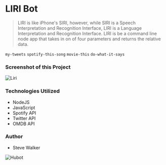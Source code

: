 # LIRI Bot

>LIRI is like iPhone's SIRI, however, while SIRI is a Speech Interpretation and Recognition Interface, LIRI is a Language Interpretation and Recognition Interface. LIRI is be a command line node app that takes in on of four parameters and returns the relative data.

`my-tweets` `spotify-this-song` `movie-this` `do-what-it-says`

<!-- ### Link to Live Site -->

<!-- [Liri Live Site](https://captnwalker.github.io/liri-node-app/ "Liri") -->

### Screenshot of this Project

![Liri](https://raw.github.com/captnwalker/liri_bot/master/screenshot.gif "Liri")

### Technologies Utilized

* NodeJS
* JavaScript
* Spotify API
* Twitter API
* OMDB API

### Author

* Steve Walker

![Hubot](https://octodex.github.com/images/hubot.jpg)